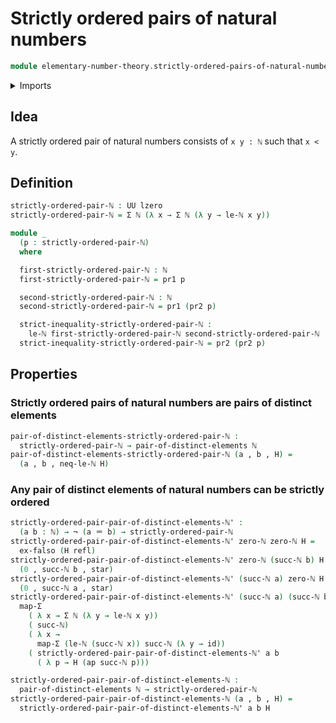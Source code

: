 # Strictly ordered pairs of natural numbers

```agda
module elementary-number-theory.strictly-ordered-pairs-of-natural-numbers where
```

<details><summary>Imports</summary>

```agda
open import elementary-number-theory.natural-numbers
open import elementary-number-theory.strict-inequality-natural-numbers

open import foundation.action-on-identifications-functions
open import foundation.dependent-pair-types
open import foundation.empty-types
open import foundation.function-types
open import foundation.functoriality-dependent-pair-types
open import foundation.identity-types
open import foundation.negation
open import foundation.pairs-of-distinct-elements
open import foundation.unit-type
open import foundation.universe-levels
```

</details>

## Idea

A strictly ordered pair of natural numbers consists of `x y : ℕ` such that
`x < y`.

## Definition

```agda
strictly-ordered-pair-ℕ : UU lzero
strictly-ordered-pair-ℕ = Σ ℕ (λ x → Σ ℕ (λ y → le-ℕ x y))

module _
  (p : strictly-ordered-pair-ℕ)
  where

  first-strictly-ordered-pair-ℕ : ℕ
  first-strictly-ordered-pair-ℕ = pr1 p

  second-strictly-ordered-pair-ℕ : ℕ
  second-strictly-ordered-pair-ℕ = pr1 (pr2 p)

  strict-inequality-strictly-ordered-pair-ℕ :
    le-ℕ first-strictly-ordered-pair-ℕ second-strictly-ordered-pair-ℕ
  strict-inequality-strictly-ordered-pair-ℕ = pr2 (pr2 p)
```

## Properties

### Strictly ordered pairs of natural numbers are pairs of distinct elements

```agda
pair-of-distinct-elements-strictly-ordered-pair-ℕ :
  strictly-ordered-pair-ℕ → pair-of-distinct-elements ℕ
pair-of-distinct-elements-strictly-ordered-pair-ℕ (a , b , H) =
  (a , b , neq-le-ℕ H)
```

### Any pair of distinct elements of natural numbers can be strictly ordered

```agda
strictly-ordered-pair-pair-of-distinct-elements-ℕ' :
  (a b : ℕ) → ¬ (a ＝ b) → strictly-ordered-pair-ℕ
strictly-ordered-pair-pair-of-distinct-elements-ℕ' zero-ℕ zero-ℕ H =
  ex-falso (H refl)
strictly-ordered-pair-pair-of-distinct-elements-ℕ' zero-ℕ (succ-ℕ b) H =
  (0 , succ-ℕ b , star)
strictly-ordered-pair-pair-of-distinct-elements-ℕ' (succ-ℕ a) zero-ℕ H =
  (0 , succ-ℕ a , star)
strictly-ordered-pair-pair-of-distinct-elements-ℕ' (succ-ℕ a) (succ-ℕ b) H =
  map-Σ
    ( λ x → Σ ℕ (λ y → le-ℕ x y))
    ( succ-ℕ)
    ( λ x →
      map-Σ (le-ℕ (succ-ℕ x)) succ-ℕ (λ y → id))
    ( strictly-ordered-pair-pair-of-distinct-elements-ℕ' a b
      ( λ p → H (ap succ-ℕ p)))

strictly-ordered-pair-pair-of-distinct-elements-ℕ :
  pair-of-distinct-elements ℕ → strictly-ordered-pair-ℕ
strictly-ordered-pair-pair-of-distinct-elements-ℕ (a , b , H) =
  strictly-ordered-pair-pair-of-distinct-elements-ℕ' a b H
```
